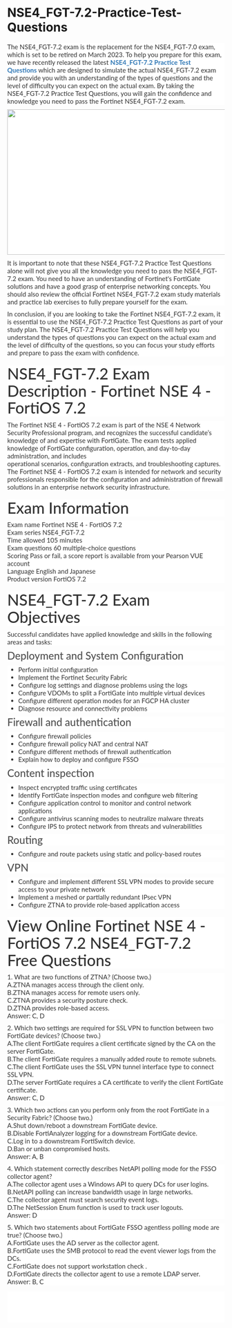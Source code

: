 # NSE4_FGT-7.2-Practice-Test-Questions
<p>
	<span style="font-size:12px;font-weight:normal;"> </span>
</p>
<p style="box-sizing:border-box;margin-top:0px;margin-bottom:10px;color:#333333;font-family:Lato;font-size:15px;white-space:normal;background-color:#FFFFFF;">
	<p style="box-sizing:border-box;margin-top:0px;margin-bottom:10px;color:#333333;font-family:Lato;font-size:15px;white-space:normal;background-color:#FFFFFF;">
		The NSE4_FGT-7.2 exam is the replacement for the NSE4_FGT-7.0 exam, which is set to be retired on March 2023. To help you prepare for this exam, we have recently released the latest&nbsp;<span style="box-sizing:border-box;font-weight:700;"><a href="https://www.passquestion.com/nse4_fgt-7-2.html" style="box-sizing:border-box;background-color:transparent;color:#337AB7;text-decoration-line:none;">NSE4_FGT-7.2 Practice Test Questions</a></span>&nbsp;which&nbsp;are designed to simulate the actual NSE4_FGT-7.2 exam and provide you with an understanding of the types of questions and the level of difficulty you can expect on the actual exam. By taking the NSE4_FGT-7.2 Practice Test Questions, you will gain the confidence and knowledge you need to pass the Fortinet NSE4_FGT-7.2 exam.
	</p>
	<p style="box-sizing:border-box;margin-top:0px;margin-bottom:10px;color:#333333;font-family:Lato;font-size:15px;white-space:normal;background-color:#FFFFFF;">
		<img alt="" src="https://www.passquestion.com/uploads/pqcom/images/20230111/ca6bf997034927e9c5654e5341a971f4.png" style="box-sizing:border-box;vertical-align:middle;max-width:100%;height:337px;width:600px;" />
	</p>
	<p style="box-sizing:border-box;margin-top:0px;margin-bottom:10px;color:#333333;font-family:Lato;font-size:15px;white-space:normal;background-color:#FFFFFF;">
		It is important to note that these NSE4_FGT-7.2 Practice Test Questions alone will not give you all the knowledge you need to pass the NSE4_FGT-7.2 exam. You need to have an understanding of Fortinet's FortiGate solutions and have a good grasp of enterprise networking concepts. You should also review the official Fortinet NSE4_FGT-7.2 exam study materials and practice lab exercises to fully prepare yourself for the exam.
	</p>
	<p style="box-sizing:border-box;margin-top:0px;margin-bottom:10px;color:#333333;font-family:Lato;font-size:15px;white-space:normal;background-color:#FFFFFF;">
		In conclusion, if you are looking to take the Fortinet NSE4_FGT-7.2 exam, it is essential to use the NSE4_FGT-7.2 Practice Test Questions as part of your study plan. The NSE4_FGT-7.2 Practice Test Questions will help you understand the types of questions you can expect on the actual exam and the level of difficulty of the questions, so you can focus your study efforts and prepare to pass the exam with confidence.
	</p>
	<h1 style="box-sizing:border-box;margin:20px 0px 10px;font-size:36px;font-family:Lato;font-weight:500;line-height:1.1;color:#333333;white-space:normal;background-color:#FFFFFF;">
		NSE4_FGT-7.2 Exam Description - Fortinet NSE 4 - FortiOS 7.2
	</h1>
	<p style="box-sizing:border-box;margin-top:0px;margin-bottom:10px;color:#333333;font-family:Lato;font-size:15px;white-space:normal;background-color:#FFFFFF;">
		The Fortinet NSE 4 - FortiOS 7.2 exam is part of the NSE 4 Network Security Professional program, and recognizes the successful candidate’s knowledge of and expertise with FortiGate. The exam tests applied knowledge of FortiGate configuration, operation, and day-to-day administration, and includes<br style="box-sizing:border-box;" />
operational scenarios, configuration extracts, and troubleshooting captures. The Fortinet NSE 4 - FortiOS 7.2 exam is intended for network and security professionals responsible for the configuration and administration of firewall solutions in an enterprise network security infrastructure.
	</p>
	<h1 style="box-sizing:border-box;margin:20px 0px 10px;font-size:36px;font-family:Lato;font-weight:500;line-height:1.1;color:#333333;white-space:normal;background-color:#FFFFFF;">
		Exam Information
	</h1>
	<p style="box-sizing:border-box;margin-top:0px;margin-bottom:10px;color:#333333;font-family:Lato;font-size:15px;white-space:normal;background-color:#FFFFFF;">
		Exam name Fortinet NSE 4 - FortiOS 7.2<br style="box-sizing:border-box;" />
Exam series NSE4_FGT-7.2<br style="box-sizing:border-box;" />
Time allowed 105 minutes<br style="box-sizing:border-box;" />
Exam questions 60 multiple-choice questions<br style="box-sizing:border-box;" />
Scoring Pass or fail, a score report is available from your Pearson VUE account<br style="box-sizing:border-box;" />
Language English and Japanese<br style="box-sizing:border-box;" />
Product version FortiOS 7.2
	</p>
	<h1 style="box-sizing:border-box;margin:20px 0px 10px;font-size:36px;font-family:Lato;font-weight:500;line-height:1.1;color:#333333;white-space:normal;background-color:#FFFFFF;">
		NSE4_FGT-7.2 Exam Objectives
	</h1>
	<p style="box-sizing:border-box;margin-top:0px;margin-bottom:10px;color:#333333;font-family:Lato;font-size:15px;white-space:normal;background-color:#FFFFFF;">
		Successful candidates have applied knowledge and skills in the following areas and tasks:
	</p>
	<h3 style="box-sizing:border-box;font-family:Lato;font-weight:500;line-height:1.1;color:#505050;margin-top:0px;margin-bottom:10px;font-size:24px;white-space:normal;background-color:#FFFFFF;">
		Deployment and System Configuration
	</h3>
	<ul style="box-sizing:border-box;margin-top:0px;margin-bottom:10px;color:#333333;font-family:Lato;font-size:15px;white-space:normal;background-color:#FFFFFF;">
		<li style="box-sizing:border-box;">
			Perform initial configuration
		</li>
		<li style="box-sizing:border-box;">
			Implement the Fortinet Security Fabric
		</li>
		<li style="box-sizing:border-box;">
			Configure log settings and diagnose problems using the logs
		</li>
		<li style="box-sizing:border-box;">
			Configure VDOMs to split a FortiGate into multiple virtual devices
		</li>
		<li style="box-sizing:border-box;">
			Configure different operation modes for an FGCP HA cluster
		</li>
		<li style="box-sizing:border-box;">
			Diagnose resource and connectivity problems
		</li>
	</ul>
	<h3 style="box-sizing:border-box;font-family:Lato;font-weight:500;line-height:1.1;color:#505050;margin-top:0px;margin-bottom:10px;font-size:24px;white-space:normal;background-color:#FFFFFF;">
		Firewall and authentication
	</h3>
	<ul style="box-sizing:border-box;margin-top:0px;margin-bottom:10px;color:#333333;font-family:Lato;font-size:15px;white-space:normal;background-color:#FFFFFF;">
		<li style="box-sizing:border-box;">
			Configure firewall policies
		</li>
		<li style="box-sizing:border-box;">
			Configure firewall policy NAT and central NAT
		</li>
		<li style="box-sizing:border-box;">
			Configure different methods of firewall authentication
		</li>
		<li style="box-sizing:border-box;">
			Explain how to deploy and configure FSSO
		</li>
	</ul>
	<h3 style="box-sizing:border-box;font-family:Lato;font-weight:500;line-height:1.1;color:#505050;margin-top:0px;margin-bottom:10px;font-size:24px;white-space:normal;background-color:#FFFFFF;">
		Content inspection
	</h3>
	<ul style="box-sizing:border-box;margin-top:0px;margin-bottom:10px;color:#333333;font-family:Lato;font-size:15px;white-space:normal;background-color:#FFFFFF;">
		<li style="box-sizing:border-box;">
			Inspect encrypted traffic using certificates
		</li>
		<li style="box-sizing:border-box;">
			Identify FortiGate inspection modes and configure web filtering
		</li>
		<li style="box-sizing:border-box;">
			Configure application control to monitor and control network applications
		</li>
		<li style="box-sizing:border-box;">
			Configure antivirus scanning modes to neutralize malware threats
		</li>
		<li style="box-sizing:border-box;">
			Configure IPS to protect network from threats and vulnerabilities
		</li>
	</ul>
	<h3 style="box-sizing:border-box;font-family:Lato;font-weight:500;line-height:1.1;color:#505050;margin-top:0px;margin-bottom:10px;font-size:24px;white-space:normal;background-color:#FFFFFF;">
		Routing
	</h3>
	<ul style="box-sizing:border-box;margin-top:0px;margin-bottom:10px;color:#333333;font-family:Lato;font-size:15px;white-space:normal;background-color:#FFFFFF;">
		<li style="box-sizing:border-box;">
			Configure and route packets using static and policy-based routes
		</li>
	</ul>
	<h3 style="box-sizing:border-box;font-family:Lato;font-weight:500;line-height:1.1;color:#505050;margin-top:0px;margin-bottom:10px;font-size:24px;white-space:normal;background-color:#FFFFFF;">
		VPN
	</h3>
	<ul style="box-sizing:border-box;margin-top:0px;margin-bottom:10px;color:#333333;font-family:Lato;font-size:15px;white-space:normal;background-color:#FFFFFF;">
		<li style="box-sizing:border-box;">
			Configure and implement different SSL VPN modes to provide secure access to your private network
		</li>
		<li style="box-sizing:border-box;">
			Implement a meshed or partially redundant IPsec VPN
		</li>
		<li style="box-sizing:border-box;">
			Configure ZTNA to provide role-based application access
		</li>
	</ul>
	<h1 style="box-sizing:border-box;margin:20px 0px 10px;font-size:36px;font-family:Lato;font-weight:500;line-height:1.1;color:#333333;white-space:normal;background-color:#FFFFFF;">
		View Online Fortinet NSE 4 - FortiOS 7.2 NSE4_FGT-7.2 Free Questions
	</h1>
	<p style="box-sizing:border-box;margin-top:0px;margin-bottom:10px;color:#333333;font-family:Lato;font-size:15px;white-space:normal;background-color:#FFFFFF;">
		1. What are two functions of ZTNA? (Choose two.)<br style="box-sizing:border-box;" />
A.ZTNA manages access through the client only.<br style="box-sizing:border-box;" />
B.ZTNA manages access for remote users only.<br style="box-sizing:border-box;" />
C.ZTNA provides a security posture check.<br style="box-sizing:border-box;" />
D.ZTNA provides role-based access.<br style="box-sizing:border-box;" />
Answer: C, D
	</p>
	<p style="box-sizing:border-box;margin-top:0px;margin-bottom:10px;color:#333333;font-family:Lato;font-size:15px;white-space:normal;background-color:#FFFFFF;">
		2. Which two settings are required for SSL VPN to function between two FortiGate devices? (Choose two.)<br style="box-sizing:border-box;" />
A.The client FortiGate requires a client certificate signed by the CA on the server FortiGate.<br style="box-sizing:border-box;" />
B.The client FortiGate requires a manually added route to remote subnets.<br style="box-sizing:border-box;" />
C.The client FortiGate uses the SSL VPN tunnel interface type to connect SSL VPN.<br style="box-sizing:border-box;" />
D.The server FortiGate requires a CA certificate to verify the client FortiGate certificate.<br style="box-sizing:border-box;" />
Answer: C, D
	</p>
	<p style="box-sizing:border-box;margin-top:0px;margin-bottom:10px;color:#333333;font-family:Lato;font-size:15px;white-space:normal;background-color:#FFFFFF;">
		3. Which two actions can you perform only from the root FortiGate in a Security Fabric? (Choose two.)<br style="box-sizing:border-box;" />
A.Shut down/reboot a downstream FortiGate device.<br style="box-sizing:border-box;" />
B.Disable FortiAnalyzer logging for a downstream FortiGate device.<br style="box-sizing:border-box;" />
C.Log in to a downstream FortiSwitch device.<br style="box-sizing:border-box;" />
D.Ban or unban compromised hosts.<br style="box-sizing:border-box;" />
Answer: A, B
	</p>
	<p style="box-sizing:border-box;margin-top:0px;margin-bottom:10px;color:#333333;font-family:Lato;font-size:15px;white-space:normal;background-color:#FFFFFF;">
		4. Which statement correctly describes NetAPI polling mode for the FSSO collector agent?<br style="box-sizing:border-box;" />
A.The collector agent uses a Windows API to query DCs for user logins.<br style="box-sizing:border-box;" />
B.NetAPI polling can increase bandwidth usage in large networks.<br style="box-sizing:border-box;" />
C.The collector agent must search security event logs.<br style="box-sizing:border-box;" />
D.The NetSession Enum function is used to track user logouts.<br style="box-sizing:border-box;" />
Answer: D
	</p>
	<p style="box-sizing:border-box;margin-top:0px;margin-bottom:10px;color:#333333;font-family:Lato;font-size:15px;white-space:normal;background-color:#FFFFFF;">
		5. Which two statements about FortiGate FSSO agentless polling mode are true? (Choose two.)<br style="box-sizing:border-box;" />
A.FortiGate uses the AD server as the collector agent.<br style="box-sizing:border-box;" />
B.FortiGate uses the SMB protocol to read the event viewer logs from the DCs.<br style="box-sizing:border-box;" />
C.FortiGate does not support workstation check .<br style="box-sizing:border-box;" />
D.FortiGate directs the collector agent to use a remote LDAP server.<br style="box-sizing:border-box;" />
Answer: B, C
	</p>
</p>
<p style="box-sizing:border-box;margin-top:0px;margin-bottom:10px;color:#333333;font-family:Lato;font-size:15px;white-space:normal;background-color:#FFFFFF;">
	<br style="box-sizing:border-box;" />
<br style="box-sizing:border-box;" />
<br style="box-sizing:border-box;" />
<br style="box-sizing:border-box;" />
</p>
<p>
	<br />
</p>
